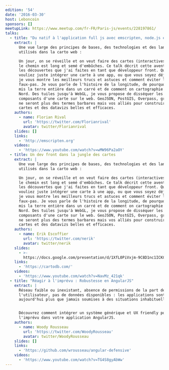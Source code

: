 ```yaml
---
edition: '54'
date: '2016-03-30'
host: Leboncoin
sponsors: []
meetupLink: https://www.meetup.com/fr-FR/Paris-js/events/228197861/
talks:
  - title: "Du natif à l'application full js avec emscripten, node.js et angular,"
    extract: |
      Une vue large des principes de bases, des technologies et des languages
      utilisés dans la carto web :

      Un jour, on se réveille et on veut faire des cartes (interactives). Hélas,
      le chemin est long et semé d'embûches. Ce talk décrit cette aventure et
      les découvertes que j'ai faites en tant que développeur front. Que vous
      vouliez juste intégrer une carte à une app, ou que vous soyez déjà mordu,
      je vous montre les meilleurs trucs et astuces et comment éviter les
      faux-pas. Je vous parle de l'histoire de la longitude, de pourquoi on a
      mis la terre entière dans un carré et de comment on cartographie le Pôle
      Nord. Des tuiles jusqu'à WebGL, je vous propose de disséquer les
      composants d'une carte sur le web. GeoJSON, PostGIS, Overpass, graticule
      ne seront plus des termes barbares mais vos alliés pour construire des
      cartes et des datavizs belles et efficaces.
    authors:
      - name: Florian Rival
        url: 'https://twitter.com/Florianrival'
        avatar: twitter/Florianrival
    slides: []
    links:
      - 'http://emscripten.org'
    videos:
      - 'https://www.youtube.com/watch?v=wMW96Pa2aOY'
  - title: Un dev front dans la jungle des cartes
    extract: |
      Une vue large des principes de bases, des technologies et des languages
      utilisés dans la carto web :

      Un jour, on se réveille et on veut faire des cartes (interactives). Hélas,
      le chemin est long et semé d'embûches. Ce talk décrit cette aventure et
      les découvertes que j'ai faites en tant que développeur front. Que vous
      vouliez juste intégrer une carte à une app, ou que vous soyez déjà mordu,
      je vous montre les meilleurs trucs et astuces et comment éviter les
      faux-pas. Je vous parle de l'histoire de la longitude, de pourquoi on a
      mis la terre entière dans un carré et de comment on cartographie le Pôle
      Nord. Des tuiles jusqu'à WebGL, je vous propose de disséquer les
      composants d'une carte sur le web. GeoJSON, PostGIS, Overpass, graticule
      ne seront plus des termes barbares mais vos alliés pour construire des
      cartes et des datavizs belles et efficaces.
    authors:
      - name: Erik Escoffier
        url: 'https://twitter.com/nerik'
        avatar: twitter/nerik
    slides:
      - >-
        https://docs.google.com/presentation/d/1XfL0PiVxjm-9C8D1nc1ICKCPhs139-bzg-QyYi4y0CI/edit?usp=sharing
    links:
      - 'https://cartodb.com/'
    videos:
      - 'https://www.youtube.com/watch?v=NavMz_421qk'
  - title: "Réagir à l'imprévu : Robustesse en AngularJS"
    extract: |
      Réseau faible ou inexistant, absence de permissions de la part de
      l'utilisateur, pas de données disponibles : les applications sont
      aujourd'hui plus que jamais soumises à des situations inhabituelles.


      Découvrez comment intégrer un système générique et UX friendly pour gérer
      l'imprévu dans votre application AngularJS.
    authors:
      - name: Woody Rousseau
        url: 'https://twitter.com/WoodyRousseau'
        avatar: twitter/WoodyRousseau
    slides: []
    links:
      - 'https://github.com/wrousseau/angular-defensive'
    videos:
      - 'https://www.youtube.com/watch?v=TG4S8gyAbWw'
---
```

